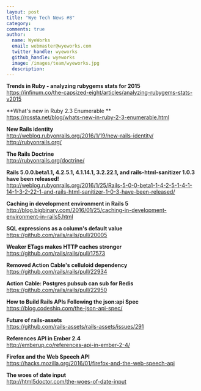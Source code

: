 ```yaml
---
layout: post
title: "Wye Tech News #8"
category:
comments: true
author:
  name: WyeWorks
  email: webmaster@wyeworks.com
  twitter_handle: wyeworks
  github_handle: wyeworks
  image: /images/team/wyeworks.jpg
  description:
---
```


**Trends in Ruby - analyzing rubygems stats for 2015**<br/>
https://infinum.co/the-capsized-eight/articles/analyzing-rubygems-stats-v2015

**What's new in Ruby 2.3 Enumerable **<br/>
https://rossta.net/blog/whats-new-in-ruby-2-3-enumerable.html

**New Rails identity**<br/>
http://weblog.rubyonrails.org/2016/1/19/new-rails-identity/<br/>
http://rubyonrails.org/

<!-- more -->

**The Rails Doctrine**<br/>
http://rubyonrails.org/doctrine/

**Rails 5.0.0.beta1.1, 4.2.5.1, 4.1.14.1, 3.2.22.1, and rails-html-sanitizer 1.0.3 have been released!**<br/>
http://weblog.rubyonrails.org/2016/1/25/Rails-5-0-0-beta1-1-4-2-5-1-4-1-14-1-3-2-22-1-and-rails-html-sanitizer-1-0-3-have-been-released/

**Caching in development environment in Rails 5**<br/>
http://blog.bigbinary.com/2016/01/25/caching-in-development-environment-in-rails5.html

**SQL expressions as a column's default value**<br/>
https://github.com/rails/rails/pull/20005

**Weaker ETags makes HTTP caches stronger**<br/>
https://github.com/rails/rails/pull/17573

**Removed Action Cable's celluloid dependency**<br/>
https://github.com/rails/rails/pull/22934

**Action Cable: Postgres pubsub can sub for Redis**<br/>
https://github.com/rails/rails/pull/22950

**How to Build Rails APIs Following the json:api Spec**<br/>
https://blog.codeship.com/the-json-api-spec/

**Future of rails-assets**<br/>
https://github.com/rails-assets/rails-assets/issues/291

**References API in Ember 2.4**<br/>
http://emberup.co/references-api-in-ember-2-4/

**Firefox and the Web Speech API**<br/>
https://hacks.mozilla.org/2016/01/firefox-and-the-web-speech-api

**The woes of date input**<br/>
http://html5doctor.com/the-woes-of-date-input
